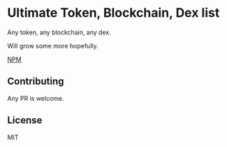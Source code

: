# Ultimate Token, Blockchain, Dex list

Any token, any blockchain, any dex.

Will grow some more hopefully.

[NPM](https://www.npmjs.com/package/ultimate-token-list)

## Contributing

Any PR is welcome.

## License

MIT
